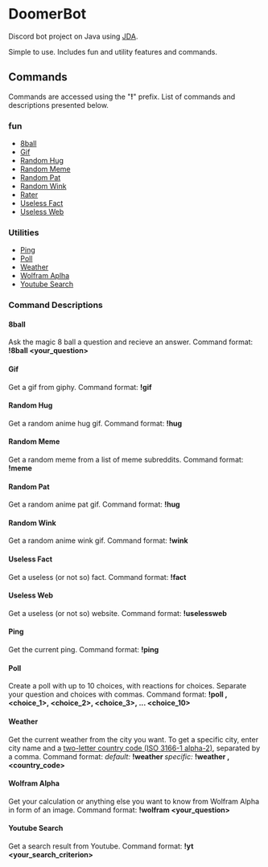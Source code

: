 # DoomerBot
Discord bot project on Java using [JDA](https://github.com/DV8FromTheWorld/JDA).

Simple to use. Includes fun and utility features and commands.

## Commands

Commands are accessed using the "**!**" prefix. 
List of commands and descriptions presented below.

### fun

* [8ball](#8ball)
* [Gif](#Gif)
* [Random Hug](#Random-Hug)
* [Random Meme](#Random-Meme)
* [Random Pat](#Random-Pat)
* [Random Wink](#Random-Wink)
* [Rater](#Rater)
* [Useless Fact](#Useless-Fact)
* [Useless Web](#Useless-Web)

### Utilities

* [Ping](#Ping)
* [Poll](#Poll)
* [Weather](#Weather)
* [Wolfram Aplha](#Wolfram-Alpha)
* [Youtube Search](#Youtube-Search)

### Command Descriptions

#### 8ball

Ask the magic 8 ball a question and recieve an answer.
Command format: **!8ball <your_question>**

#### Gif

Get a gif from giphy.
Command format: **!gif <tag>**

#### Random Hug

Get a random anime hug gif.
Command format: **!hug**

#### Random Meme

Get a random meme from a list of meme subreddits.
Command format: **!meme**

#### Random Pat

Get a random anime pat gif.
Command format: **!hug**

#### Random Wink

Get a random anime wink gif.
Command format: **!wink**

#### Useless Fact

Get a useless (or not so) fact.
Command format: **!fact**

#### Useless Web

Get a useless (or not so) website.
Command format: **!uselessweb**

#### Ping

Get the current ping.
Command format: **!ping**

#### Poll

Create a poll with up to 10 choices, with reactions for choices. Separate your question and choices with commas.
Command format: **!poll <question>, <choice_1>, <choice_2>, <choice_3>, ... <choice_10>**

#### Weather

Get the current weather from the city you want. To get a specific city, enter city name and a [two-letter country code (ISO 3166-1 alpha-2)](https://en.wikipedia.org/wiki/ISO_3166-1_alpha-2), separated by a comma.
Command format: _default:_ **!weather <city>** _specific:_ **!weather <city>,<country_code>**

#### Wolfram Alpha

Get your calculation or anything else you want to know from Wolfram Alpha in form of an image.
Command format: **!wolfram <your_question>**

#### Youtube Search

Get a search result from Youtube.
Command format: **!yt <your_search_criterion>**
